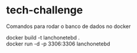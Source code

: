 # tech-challenge

Comandos para rodar o banco de dados no docker

docker build -t lanchonetebd .   
docker run -d -p 3306:3306 lanchonetebd